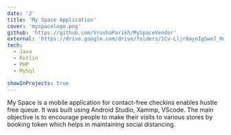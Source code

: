 ```yaml
---
date: '2'
title: 'My Space Application'
cover: 'myspacelogo.png'
github: 'https://github.com/VrushaParikh/MySpaceVendor'
external: 'https://drive.google.com/drive/folders/1Cv-Lljr8aynIgGwe7_HuJw6ULdmqaiVK?usp=sharing'
tech:
  - Java
  - Kotlin
  - PHP
  - MySql

showInProjects: true
---
```


My Space is a mobile application for contact-free checkins enables hustle free queue. It was built using Android Studio, Xammp, VScode. The main objective is to encourage people to make their visits to various stores by booking token which helps in maintaining social distancing.
